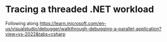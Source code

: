 # Tracing a threaded .NET workload

Following along https://learn.microsoft.com/en-us/visualstudio/debugger/walkthrough-debugging-a-parallel-application?view=vs-2022&tabs=csharp
